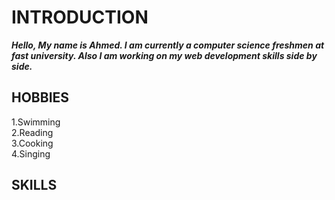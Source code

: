# INTRODUCTION
***Hello, My name is Ahmed. I am currently a computer science freshmen at fast university. Also I am working on my web development skills side by side.***
##  HOBBIES
1.Swimming\
2.Reading\
3.Cooking\
4.Singing
## SKILLS
